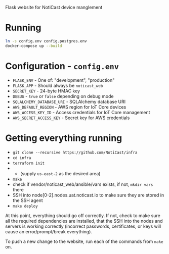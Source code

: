 Flask website for NotiCast device manglement

# Running
```sh
ln -s config.env config.postgres.env
docker-compose up --build
```

# Configuration - `config.env`

- `FLASK_ENV` - One of: "development", "production"
- `FLASK_APP` - Should always be `noticast_web`
- `SECRET_KEY` - 24-byte HMAC key
- `DEBUG` - `true` or `false` depending on debug mode
- `SQLALCHEMY_DATABASE_URI` - SQLAlchemy database URI
- `AWS_DEFAULT_REGION` - AWS region for IoT Core devices
- `AWS_ACCESS_KEY_ID` - Access credentials for IoT Core management
- `AWS_SECRET_ACCESS_KEY` - Secret key for AWS credentials


# Getting everything running

- `git clone --recursive https://github.com/NotiCast/infra`
- `cd infra`
- `terraform init`
- - (supply `us-east-2` as the desired area)
- `make`
-  check if vendor/noticast_web/ansible/vars exists, if not, `mkdir vars` there
- SSH into node[0-2].nodes.uat.noticast.io to make sure they are stored in
the SSH agent
- `make deploy`

At this point, everything should go off correctly. If not, check to make
sure all the required dependencies are installed, that the SSH into the nodes
and servers is working correctly (incorrect passwords, certificates, or keys 
will cause an error/prompt/break everything).

To push a new change to the website, run each of the commands from `make` on.